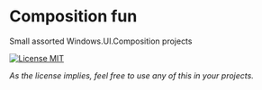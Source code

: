 # Composition fun
Small assorted Windows.UI.Composition projects

[![License MIT](https://img.shields.io/badge/License-MIT-blue.svg?style=flat-squared)](https://github.com/tomzorz/Composition_fun)

_As the license implies, feel free to use any of this in your projects._